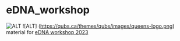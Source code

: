 # eDNA_workshop 
![ALT](https://qubs.ca/themes/qubs/logo.png) 
![ALT] (https://qubs.ca/themes/qubs/images/queens-logo.png)
material for [eDNA workshop 2023](https://qubs.ca/eDNAWorkshop)
